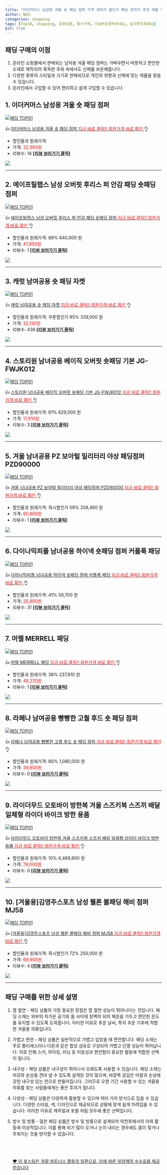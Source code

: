 ```yaml
---
title: "이더커머스 남성용 겨울 숏 패딩 점퍼 가격 최저가 할인가 패딩 최저가 추천 제품 비교"
author: NEO.
categories: shopping
tags: [Top10, shopping, 유행상품, 필수구매, 지금바로클릭하세요, 놓치면후회해요]
pin: true
---
```

## 패딩 구매의 이점
1. 온라인 쇼핑몰에서 판매되는 남자용 겨울 패딩 점퍼는 가벼우면서 따뜻하고 편안한 소재로 제작되어 혹독한 추위 속에서도 신체를 보온해줍니다.
2. 다양한 종류의 스타일과 크기로 판매되므로 개인의 취향과 신체에 맞는 제품을 찾을 수 있습니다.
3. 온라인에서 구입할 수 있어 편리하고 쉽게 구입할 수 있습니다.

   

## 1. 이더커머스 남성용 겨울 숏 패딩 점퍼

[![패딩 TOP01](https://thumbnail7.coupangcdn.com/thumbnails/remote/490x490ex/image/vendor_inventory/0b6a/10d0edc03bbf441fc95a80e24d4b001d7637e3d081f839d29536eba4aa61.png)](https://link.coupang.com/re/AFFSDP?lptag=AF3617701&subid=GithubCoopas&pageKey=7631187914&traceid=V0-153&itemId=20254181206&vendorItemId=87342044194)


👍 [이더커머스 남성용 겨울 숏 패딩 점퍼 <font color=red> 지금 바로 클릭!! 회원가격 바로 확인 </font> ](https://link.coupang.com/re/AFFSDP?lptag=AF3617701&subid=GithubCoopas&pageKey=7631187914&traceid=V0-153&itemId=20254181206&vendorItemId=87342044194) 👌 


- 할인율과 원래가격: 
- 가격: <span style='color:red'>32,900원</span>
- 리뷰수: 14  [**[리뷰 보러가기 클릭]**](https://link.coupang.com/re/AFFSDP?lptag=AF3617701&subid=GithubCoopas&pageKey=7631187914&traceid=V0-153&itemId=20254181206&vendorItemId=87342044194)

[![](/discount_price.png)](https://link.coupang.com/re/AFFSDP?lptag=AF3617701&subid=GithubCoopas&pageKey=7631187914&traceid=V0-153&itemId=20254181206&vendorItemId=87342044194)

---


   

## 2. 에이프릴랩스 남성 오버핏 후리스 퍼 안감 패딩 숏패딩 점퍼

[![패딩 TOP01](https://thumbnail6.coupangcdn.com/thumbnails/remote/490x490ex/image/vendor_inventory/66a6/a5a57cfe7c76365b08a2409731409ba40e98379c3a8319daffba90179909.jpg)](https://link.coupang.com/re/AFFSDP?lptag=AF3617701&subid=GithubCoopas&pageKey=7689958301&traceid=V0-153&itemId=20561876879&vendorItemId=87637637683)


👍 [에이프릴랩스 남성 오버핏 후리스 퍼 안감 패딩 숏패딩 점퍼 <font color=red> 지금 바로 클릭!! 회원가격 바로 확인 </font> ](https://link.coupang.com/re/AFFSDP?lptag=AF3617701&subid=GithubCoopas&pageKey=7689958301&traceid=V0-153&itemId=20561876879&vendorItemId=87637637683) 👌 


- 할인율과 원래가격: 89%  640,000   원
- 가격: <span style='color:red'>47,800원</span>
- 리뷰수: 1  [**[리뷰 보러가기 클릭]**](https://link.coupang.com/re/AFFSDP?lptag=AF3617701&subid=GithubCoopas&pageKey=7689958301&traceid=V0-153&itemId=20561876879&vendorItemId=87637637683)

[![](/discount_price.png)](https://link.coupang.com/re/AFFSDP?lptag=AF3617701&subid=GithubCoopas&pageKey=7689958301&traceid=V0-153&itemId=20561876879&vendorItemId=87637637683)

---


   

## 3. 캐럿 남여공용 숏 패딩 자켓

[![패딩 TOP01](https://thumbnail9.coupangcdn.com/thumbnails/remote/490x490ex/image/retail/images/1054077257689475-8d85c057-841d-4725-afc6-7ed49d00ddad.jpg)](https://link.coupang.com/re/AFFSDP?lptag=AF3617701&subid=GithubCoopas&pageKey=2111547192&traceid=V0-153&itemId=3586763330&vendorItemId=71572558357)


👍 [캐럿 남여공용 숏 패딩 자켓 <font color=red> 지금 바로 클릭!! 회원가격 바로 확인 </font> ](https://link.coupang.com/re/AFFSDP?lptag=AF3617701&subid=GithubCoopas&pageKey=2111547192&traceid=V0-153&itemId=3586763330&vendorItemId=71572558357) 👌 


- 할인율과 원래가격: 쿠폰할인가 85%  339,000   원
- 가격: <span style='color:red'>32,130원</span>
- 리뷰수: 438  [**[리뷰 보러가기 클릭]**](https://link.coupang.com/re/AFFSDP?lptag=AF3617701&subid=GithubCoopas&pageKey=2111547192&traceid=V0-153&itemId=3586763330&vendorItemId=71572558357)

[![](/discount_price.png)](https://link.coupang.com/re/AFFSDP?lptag=AF3617701&subid=GithubCoopas&pageKey=2111547192&traceid=V0-153&itemId=3586763330&vendorItemId=71572558357)

---


   

## 4. 스토리원 남녀공용 베이직 오버핏 숏패딩 기본 JG-FWJK012

[![패딩 TOP01](https://thumbnail10.coupangcdn.com/thumbnails/remote/490x490ex/image/vendor_inventory/cd76/7d7934df3fe3ff6314ea55e382267ad9bfe85907652417b1268b9a9aa6c4.jpg)](https://link.coupang.com/re/AFFSDP?lptag=AF3617701&subid=GithubCoopas&pageKey=7719519187&traceid=V0-153&itemId=20713713753&vendorItemId=87784663467)


👍 [스토리원 남녀공용 베이직 오버핏 숏패딩 기본 JG-FWJK012 <font color=red> 지금 바로 클릭!! 회원가격 바로 확인 </font> ](https://link.coupang.com/re/AFFSDP?lptag=AF3617701&subid=GithubCoopas&pageKey=7719519187&traceid=V0-153&itemId=20713713753&vendorItemId=87784663467) 👌 


- 할인율과 원래가격: 61%  629,000   원
- 가격: <span style='color:red'>17,910원</span>
- 리뷰수: 3  [**[리뷰 보러가기 클릭]**](https://link.coupang.com/re/AFFSDP?lptag=AF3617701&subid=GithubCoopas&pageKey=7719519187&traceid=V0-153&itemId=20713713753&vendorItemId=87784663467)

[![](/discount_price.png)](https://link.coupang.com/re/AFFSDP?lptag=AF3617701&subid=GithubCoopas&pageKey=7719519187&traceid=V0-153&itemId=20713713753&vendorItemId=87784663467)

---


   

## 5. 겨울 남녀공용 PZ 보아털 밀리터리 야상 패딩점퍼 PZD90000

[![패딩 TOP01](https://thumbnail9.coupangcdn.com/thumbnails/remote/490x490ex/image/vendor_inventory/c4a1/4c0ef39a3ce20407aafa23b5cbcaf68988ea7bcedfd1b84d5100dff35ba2.jpg)](https://link.coupang.com/re/AFFSDP?lptag=AF3617701&subid=GithubCoopas&pageKey=6962397585&traceid=V0-153&itemId=16954555826&vendorItemId=84131850215)


👍 [겨울 남녀공용 PZ 보아털 밀리터리 야상 패딩점퍼 PZD90000 <font color=red> 지금 바로 클릭!! 회원가격 바로 확인 </font> ](https://link.coupang.com/re/AFFSDP?lptag=AF3617701&subid=GithubCoopas&pageKey=6962397585&traceid=V0-153&itemId=16954555826&vendorItemId=84131850215) 👌 


- 할인율과 원래가격: 즉시할인가 59%  258,460   원
- 가격: <span style='color:red'>60,800원</span>
- 리뷰수: 1  [**[리뷰 보러가기 클릭]**](https://link.coupang.com/re/AFFSDP?lptag=AF3617701&subid=GithubCoopas&pageKey=6962397585&traceid=V0-153&itemId=16954555826&vendorItemId=84131850215)

[![](/discount_price.png)](https://link.coupang.com/re/AFFSDP?lptag=AF3617701&subid=GithubCoopas&pageKey=6962397585&traceid=V0-153&itemId=16954555826&vendorItemId=84131850215)

---


   

## 6. 다이나믹피플 남녀공용 하이넥 숏패딩 점퍼 커플룩 패딩

[![패딩 TOP01](https://thumbnail9.coupangcdn.com/thumbnails/remote/490x490ex/image/vendor_inventory/53fc/e267af386e7fac7977390eea4e0a6305af729ff8b8d38aea1e84a0284976.jpg)](https://link.coupang.com/re/AFFSDP?lptag=AF3617701&subid=GithubCoopas&pageKey=7662631550&traceid=V0-153&itemId=20418693750&vendorItemId=87500393146)


👍 [다이나믹피플 남녀공용 하이넥 숏패딩 점퍼 커플룩 패딩 <font color=red> 지금 바로 클릭!! 회원가격 바로 확인 </font> ](https://link.coupang.com/re/AFFSDP?lptag=AF3617701&subid=GithubCoopas&pageKey=7662631550&traceid=V0-153&itemId=20418693750&vendorItemId=87500393146) 👌 


- 할인율과 원래가격: 41%  59,700   원
- 가격: <span style='color:red'>25,900원</span>
- 리뷰수: 31  [**[리뷰 보러가기 클릭]**](https://link.coupang.com/re/AFFSDP?lptag=AF3617701&subid=GithubCoopas&pageKey=7662631550&traceid=V0-153&itemId=20418693750&vendorItemId=87500393146)

[![](/discount_price.png)](https://link.coupang.com/re/AFFSDP?lptag=AF3617701&subid=GithubCoopas&pageKey=7662631550&traceid=V0-153&itemId=20418693750&vendorItemId=87500393146)

---


   

## 7. 머렐 MERRELL 패딩

[![패딩 TOP01](https://thumbnail10.coupangcdn.com/thumbnails/remote/490x490ex/image/vendor_inventory/a396/5df9ff1a058f47a597443e2542adf497dcd6c3aeb8dae965b56938700375.png)](https://link.coupang.com/re/AFFSDP?lptag=AF3617701&subid=GithubCoopas&pageKey=7589668302&traceid=V0-153&itemId=20053127705&vendorItemId=87149311122)


👍 [머렐 MERRELL 패딩 <font color=red> 지금 바로 클릭!! 회원가격 바로 확인 </font> ](https://link.coupang.com/re/AFFSDP?lptag=AF3617701&subid=GithubCoopas&pageKey=7589668302&traceid=V0-153&itemId=20053127705&vendorItemId=87149311122) 👌 


- 할인율과 원래가격: 38%  237,810   원
- 가격: <span style='color:red'>48,220원</span>
- 리뷰수: 1  [**[리뷰 보러가기 클릭]**](https://link.coupang.com/re/AFFSDP?lptag=AF3617701&subid=GithubCoopas&pageKey=7589668302&traceid=V0-153&itemId=20053127705&vendorItemId=87149311122)

[![](/discount_price.png)](https://link.coupang.com/re/AFFSDP?lptag=AF3617701&subid=GithubCoopas&pageKey=7589668302&traceid=V0-153&itemId=20053127705&vendorItemId=87149311122)

---


   

## 8. 라페나 남여공용 빵빵한 고퀄 후드 숏 패딩 점퍼

[![패딩 TOP01](https://thumbnail9.coupangcdn.com/thumbnails/remote/490x490ex/image/vendor_inventory/1185/e8c3713d78e1a31cb3e41f05d25d570ab309c4873c11010d7c9a9f7eb200.jpg)](https://link.coupang.com/re/AFFSDP?lptag=AF3617701&subid=GithubCoopas&pageKey=7689989442&traceid=V0-153&itemId=20562044528&vendorItemId=87637801172)


👍 [라페나 남여공용 빵빵한 고퀄 후드 숏 패딩 점퍼 <font color=red> 지금 바로 클릭!! 회원가격 바로 확인 </font> ](https://link.coupang.com/re/AFFSDP?lptag=AF3617701&subid=GithubCoopas&pageKey=7689989442&traceid=V0-153&itemId=20562044528&vendorItemId=87637801172) 👌 


- 할인율과 원래가격: 80%  1,080,000   원
- 가격: <span style='color:red'>39,800원</span>
- 리뷰수: 0  [**[리뷰 보러가기 클릭]**](https://link.coupang.com/re/AFFSDP?lptag=AF3617701&subid=GithubCoopas&pageKey=7689989442&traceid=V0-153&itemId=20562044528&vendorItemId=87637801172)

[![](/discount_price.png)](https://link.coupang.com/re/AFFSDP?lptag=AF3617701&subid=GithubCoopas&pageKey=7689989442&traceid=V0-153&itemId=20562044528&vendorItemId=87637801172)

---


   

## 9. 라이더무드 오토바이 방한복 겨울 스즈키복 스즈끼 배달 일체형 라이더 바이크 방한 용품

[![패딩 TOP01](https://thumbnail8.coupangcdn.com/thumbnails/remote/490x490ex/image/vendor_inventory/2ea9/8c29c27ed84b80b05693ef615c00f51cf4f5492558625213772ed015b8ba.jpg)](https://link.coupang.com/re/AFFSDP?lptag=AF3617701&subid=GithubCoopas&pageKey=7700883427&traceid=V0-153&itemId=20618394432&vendorItemId=87692676430)


👍 [라이더무드 오토바이 방한복 겨울 스즈키복 스즈끼 배달 일체형 라이더 바이크 방한 용품 <font color=red> 지금 바로 클릭!! 회원가격 바로 확인 </font> ](https://link.coupang.com/re/AFFSDP?lptag=AF3617701&subid=GithubCoopas&pageKey=7700883427&traceid=V0-153&itemId=20618394432&vendorItemId=87692676430) 👌 


- 할인율과 원래가격: 10%  6,489,800   원
- 가격: <span style='color:red'>79,000원</span>
- 리뷰수: 0  [**[리뷰 보러가기 클릭]**](https://link.coupang.com/re/AFFSDP?lptag=AF3617701&subid=GithubCoopas&pageKey=7700883427&traceid=V0-153&itemId=20618394432&vendorItemId=87692676430)

[![](/discount_price.png)](https://link.coupang.com/re/AFFSDP?lptag=AF3617701&subid=GithubCoopas&pageKey=7700883427&traceid=V0-153&itemId=20618394432&vendorItemId=87692676430)

---


   

## 10. [겨울용]김영주스포츠 남성 웰론 볼패딩 해비 점퍼 MJ58

[![패딩 TOP01](https://thumbnail10.coupangcdn.com/thumbnails/remote/490x490ex/image/vendor_inventory/55e4/3b485737fce01fce336db3aa38ceb080bb294acda65c248c6a41ac3c6f0d.jpg)](https://link.coupang.com/re/AFFSDP?lptag=AF3617701&subid=GithubCoopas&pageKey=6887492144&traceid=V0-153&itemId=16524754016&vendorItemId=87187656785)


👍 [[겨울용]김영주스포츠 남성 웰론 볼패딩 해비 점퍼 MJ58 <font color=red> 지금 바로 클릭!! 회원가격 바로 확인 </font> ](https://link.coupang.com/re/AFFSDP?lptag=AF3617701&subid=GithubCoopas&pageKey=6887492144&traceid=V0-153&itemId=16524754016&vendorItemId=87187656785) 👌 


- 할인율과 원래가격: 즉시할인가 72%  250,000   원
- 가격: <span style='color:red'>69,900원</span>
- 리뷰수: 4  [**[리뷰 보러가기 클릭]**](https://link.coupang.com/re/AFFSDP?lptag=AF3617701&subid=GithubCoopas&pageKey=6887492144&traceid=V0-153&itemId=16524754016&vendorItemId=87187656785)

[![](/discount_price.png)](https://link.coupang.com/re/AFFSDP?lptag=AF3617701&subid=GithubCoopas&pageKey=6887492144&traceid=V0-153&itemId=16524754016&vendorItemId=87187656785)

---
## 패딩 구매를 위한 상세 설명
1. 열 절연 - 패딩 상품의 가장 중요한 장점은 열 절연 성능이 뛰어나다는 것입니다. 패딩 소재는 외부의 차가운 공기와 몸 사이에 장벽이 되어 체온을 가두고 편안한 온도를 유지할 수 있도록 도와줍니다. 이러한 이유로 추운 날씨, 특히 추운 기후에 적합한 겨울용 의류입니다.


2. 가볍고 편안 - 패딩 상품은 일반적으로 가볍고 입었을 때 편안합니다. 패딩 소재는 주로 폴리에스터나 다운과 같은 합성 섬유로 구성되어 가볍고 단열 성능이 뛰어납니다. 이로 인해 스키, 하이킹, 러닝 등 이동성과 편안함이 중요한 활동에 적합한 선택이 됩니다.


3. 내구성 - 패딩 상품은 내구성이 뛰어나서 오래도록 사용할 수 있습니다. 패딩 소재는 마모와 손상을 견뎌 낼 수 있도록 설계된 것이 많으며, 바깥쪽 겉감은 마찰과 손상에 강한 내구성 있는 천으로 만들어집니다. 그러므로 오랜 기간 사용할 수 있는 겨울용 의류를 찾는 사람들에게는 좋은 투자가 됩니다.


4. 다양성 - 패딩 상품은 다양하게 활용할 수 있으며 여러 가지 방식으로 입을 수 있습니다. 다양한 스타일, 색, 디자인으로 제공되므로 상황에 맞게 쉽게 차려입을 수 있습니다. 이러한 이유로 캐주얼과 포멀 차림 모두에 좋은 선택입니다.


5. 방수 및 방풍 - 많은 패딩 상품은 방수 및 방풍으로 설계되어 악천후에서의 야외 활동에 이상적입니다. 이를 통해 비가 많이 오거나 눈이 내리는 경우에도 몸이 젖거나 추워지는 것을 방지할 수 있습니다.<br><br><br><br><br> [ ❤  이 포스팅은 쿠팡 파트너스 활동의 일환으로, 이에 따른 일정액의 수수료를 제공받습니다](https://link.coupang.com/a/bcEFyh)